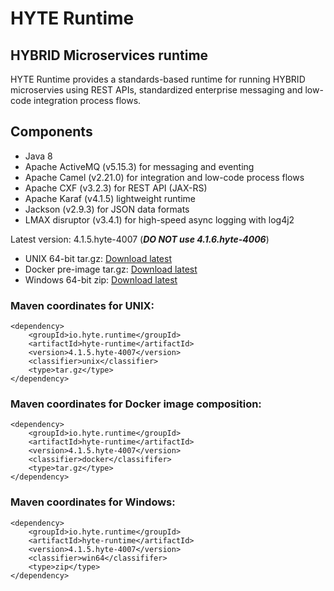 # HYTE Runtime #

## HYBRID Microservices runtime ##

HYTE Runtime provides a standards-based runtime for running HYBRID microservies using REST APIs, standardized enterprise messaging and low-code integration process flows.

## Components ##

 * Java 8 
 * Apache ActiveMQ (v5.15.3) for messaging and eventing
 * Apache Camel (v2.21.0) for integration and low-code process flows
 * Apache CXF (v3.2.3) for REST API (JAX-RS) 
 * Apache Karaf (v4.1.5) lightweight runtime
 * Jackson (v2.9.3) for JSON data formats
 * LMAX disruptor (v3.4.1) for high-speed async logging with log4j2

Latest version: 4.1.5.hyte-4007 (**_DO NOT use 4.1.6.hyte-4006_**)

 * UNIX 64-bit tar.gz: [Download latest](http://central.maven.org/maven2/io/hyte/runtime/hyte-runtime/4.1.5.hyte-4007/hyte-runtime-4.1.5.hyte-4007-unix.tar.gz)
 * Docker pre-image tar.gz: [Download latest](http://central.maven.org/maven2/io/hyte/runtime/hyte-runtime/4.1.5.hyte-4007/hyte-runtime-4.1.5.hyte-4007-docker.tar.gz)
 * Windows 64-bit zip: [Download latest](http://central.maven.org/maven2/io/hyte/runtime/hyte-runtime/4.1.5.hyte-4007/hyte-runtime-4.1.5.hyte-4007-win64.zip)

### Maven coordinates for UNIX: ###
```
<dependency>
    <groupId>io.hyte.runtime</groupId>
    <artifactId>hyte-runtime</artifactId>
    <version>4.1.5.hyte-4007</version>
    <classifier>unix</classifier>
    <type>tar.gz</type>
</dependency>
```

### Maven coordinates for Docker image composition: ###
```
<dependency>
    <groupId>io.hyte.runtime</groupId>
    <artifactId>hyte-runtime</artifactId>
    <version>4.1.5.hyte-4007</version>
    <classifier>docker</classififer>
    <type>tar.gz</type>
</dependency>
```

### Maven coordinates for Windows: ###
```
<dependency>
    <groupId>io.hyte.runtime</groupId>
    <artifactId>hyte-runtime</artifactId>
    <version>4.1.5.hyte-4007</version>
    <classifier>win64</classififer>
    <type>zip</type>
</dependency>
```


